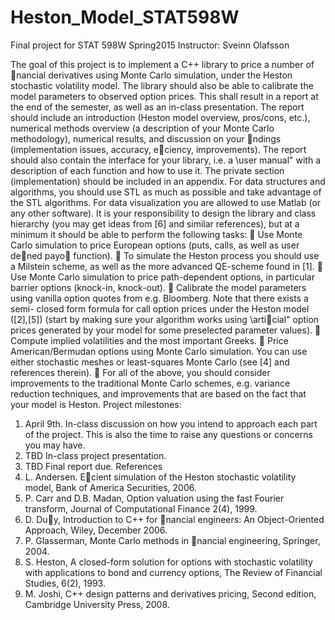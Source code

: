# Heston_Model_STAT598W
Final project for STAT 598W Spring2015
Instructor: Sveinn Olafsson

The goal of this project is to implement a C++ library to price a number of nancial derivatives using Monte Carlo
simulation, under the Heston stochastic volatility model. The library should also be able to calibrate the model
parameters to observed option prices.
This shall result in a report at the end of the semester, as well as an in-class presentation. The report should include
an introduction (Heston model overview, pros/cons, etc.), numerical methods overview (a description of your Monte
Carlo methodology), numerical results, and discussion on your ndings (implementation issues, accuracy, eciency,
improvements). The report should also contain the interface for your library, i.e. a \user manual" with a description
of each function and how to use it. The private section (implementation) should be included in an appendix.
For data structures and algorithms, you should use STL as much as possible and take advantage of the STL algorithms.
For data visualization you are allowed to use Matlab (or any other software). It is your responsibility to design the
library and class hierarchy (you may get ideas from [6] and similar references), but at a minimum it should be able to
perform the following tasks:
 Use Monte Carlo simulation to price European options (puts, calls, as well as user dened payo function).
 To simulate the Heston process you should use a Milstein scheme, as well as the more advanced QE-scheme found
in [1].
 Use Monte Carlo simulation to price path-dependent options, in particular barrier options (knock-in, knock-out).
 Calibrate the model parameters using vanilla option quotes from e.g. Bloomberg. Note that there exists a semi-
closed form formula for call option prices under the Heston model ([2],[5]) (start by making sure your algorithm
works using \articial" option prices generated by your model for some preselected parameter values).
 Compute implied volatilities and the most important Greeks.
 Price American/Bermudan options using Monte Carlo simulation. You can use either stochastic meshes or
least-squares Monte Carlo (see [4] and references therein).
 For all of the above, you should consider improvements to the traditional Monte Carlo schemes, e.g. variance
reduction techniques, and improvements that are based on the fact that your model is Heston.
Project milestones:

1. April 9th. In-class discussion on how you intend to approach each part of the project. This is also the time to
raise any questions or concerns you may have.
2. TBD In-class project presentation.
3. TBD Final report due.
References
1. L. Andersen. Ecient simulation of the Heston stochastic volatility model, Bank of America Securities, 2006.
2. P. Carr and D.B. Madan, Option valuation using the fast Fourier transform, Journal of Computational Finance
2(4), 1999.
3. D. Duy, Introduction to C++ for nancial engineers: An Object-Oriented Approach, Wiley, December 2006.
4. P. Glasserman, Monte Carlo methods in nancial engineering, Springer, 2004.
5. S. Heston, A closed-form solution for options with stochastic volatility with applications to bond and currency
options, The Review of Financial Studies, 6(2), 1993.
6. M. Joshi, C++ design patterns and derivatives pricing, Second edition, Cambridge University Press, 2008.
